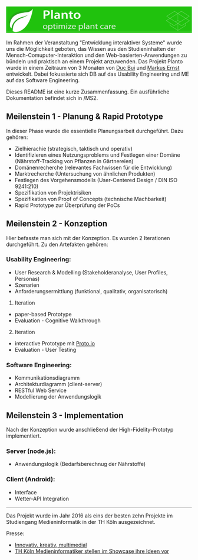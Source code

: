 ![](header.PNG)

Im Rahmen der Veranstaltung "Entwicklung interaktiver Systeme" wurde uns die Möglichkeit geboten, das Wissen aus den Studieninhalten
der Mensch-Comuputer-Interaktion und den Web-basierten-Anwendungen zu bündeln und praktisch an einem Projekt anzuwenden. Das Projekt Planto wurde in einem Zeitraum von 3 Monaten von [Duc Bui](https://github.com/db2pro) und [Markus Ernst](https://github.com/markusernst)  entwickelt. Dabei fokussierte sich DB auf das Usability Engineering und ME auf das Software Engineering.

Dieses README ist eine kurze Zusammenfassung. Ein ausführliche Dokumentation befindet sich in /MS2. 


## Meilenstein 1 - Planung & Rapid Prototype

In dieser Phase wurde die essentielle Planungsarbeit durchgeführt. Dazu gehören:

- Zielhierachie (strategisch, taktisch und operativ)
- Identifizieren eines Nutzungsproblems und Festlegen einer Domäne (Nährstoff-Tracking von Pflanzen in Gärtnereien)
- Domänenrecherche (relevantes Fachwissen für die Entwicklung)
- Marktrecherche (Untersuchung von ähnlichen Produkten)
- Festlegen des Vorgehensmodells (User-Centered Design / DIN ISO 9241:210)
- Spezifikation von Projektrisiken
- Spezifikation von Proof of Concepts (technische Machbarkeit)
- Rapid Prototype zur Überprüfung der PoCs

## Meilenstein 2 - Konzeption

Hier befasste man sich mit der Konzeption. Es wurden 2 Iterationen durchgeführt. Zu den Artefakten gehören:

### Usability Engineering:
- User Research & Modelling (Stakeholderanalyse, User Profiles, Personas)
- Szenarien
- Anforderungsermittlung (funktional, qualitativ, organisatorisch)

1. Iteration
- paper-based Prototype 
- Evaluation - Cognitive Walkthrough

2. Iteration
- interactive Prototype mit [Proto.io](https://https://proto.io/) 
- Evaluation - User Testing

### Software Engineering:
- Kommunikationsdiagramm
- Architekturdiagramm (client-server)
- RESTful Web Service
- Modellierung der Anwendungslogik

## Meilenstein 3 - Implementation

Nach der Konzeption wurde anschließend der High-Fidelity-Prototyp implementiert.

### Server (node.js):
- Anwendungslogik (Bedarfsberechnug der Nährstoffe)

### Client (Android):
- Interface
- Wetter-API Integration

--------------

Das Projekt wurde im Jahr 2016 als eins der besten zehn Projekte im Studiengang Medieninformatik in der TH Köln ausgezeichnet. 

Presse:
- [Innovativ, kreativ, multimedial](https://www.th-koeln.de/hochschule/innovativ-kreativ-multimedial_39798.php) 
- [TH Köln Medieninformatiker stellen im Showcase ihre Ideen vor](http://www.rundschau-online.de/region/oberberg/gummersbach/th-koeln-medieninformatiker-stellen-im-showcase-ihre-ideen-vor-25241120) 

